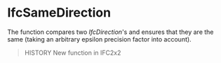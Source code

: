 # IfcSameDirection

The function compares two _IfcDirection_'s and ensures that they are the same (taking an arbitrary epsilon precision factor into account).
<!-- end of short definition -->


> HISTORY New function in IFC2x2
